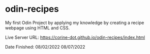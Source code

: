 # odin-recipes
My first Odin Project by applying my knowledge by creating a recipe webpage using HTML and CSS.

Live Server URL: https://corine-dot.github.io/odin-recipes/index.html

Date Finished: 08/02/2022
               08/07/2022
